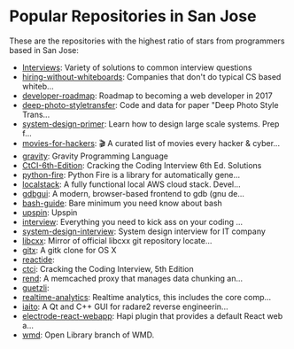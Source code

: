 # Popular Repositories in San Jose

These are the repositories with the highest ratio of stars from programmers based in San Jose:

- [Interviews](https://github.com/kdn251/Interviews): Variety of solutions to common interview questions
- [hiring-without-whiteboards](https://github.com/poteto/hiring-without-whiteboards): Companies that don't do typical CS based whiteb...
- [developer-roadmap](https://github.com/kamranahmedse/developer-roadmap): Roadmap to becoming a web developer in 2017
- [deep-photo-styletransfer](https://github.com/luanfujun/deep-photo-styletransfer): Code and data for paper "Deep Photo Style Trans...
- [system-design-primer](https://github.com/donnemartin/system-design-primer): Learn how to design large scale systems. Prep f...
- [movies-for-hackers](https://github.com/k4m4/movies-for-hackers): 🎬 A curated list of movies every hacker & cyber...
- [gravity](https://github.com/marcobambini/gravity): Gravity Programming Language
- [CtCI-6th-Edition](https://github.com/careercup/CtCI-6th-Edition): Cracking the Coding Interview 6th Ed. Solutions
- [python-fire](https://github.com/google/python-fire): Python Fire is a library for automatically gene...
- [localstack](https://github.com/atlassian/localstack): A fully functional local AWS cloud stack. Devel...
- [gdbgui](https://github.com/cs01/gdbgui): A modern, browser-based frontend to gdb (gnu de...
- [bash-guide](https://github.com/Idnan/bash-guide): Bare minimum you need know about bash
- [upspin](https://github.com/upspin/upspin): Upspin
- [interview](https://github.com/andreis/interview): Everything you need to kick ass on your coding ...
- [system-design-interview](https://github.com/checkcheckzz/system-design-interview): System design interview for IT company
- [libcxx](https://github.com/llvm-mirror/libcxx): Mirror of official libcxx git repository locate...
- [gitx](https://github.com/pieter/gitx): A gitk clone for OS X
- [reactide](https://github.com/reactide/reactide): 
- [ctci](https://github.com/careercup/ctci): Cracking the Coding Interview, 5th Edition
- [rend](https://github.com/Netflix/rend): A memcached proxy that manages data chunking an...
- [guetzli](https://github.com/google/guetzli): 
- [realtime-analytics](https://github.com/pulsarIO/realtime-analytics): Realtime analytics, this includes the core comp...
- [iaito](https://github.com/hteso/iaito): A Qt and C++ GUI for radare2 reverse engineerin...
- [electrode-react-webapp](https://github.com/electrodejs/electrode-react-webapp): Hapi plugin that provides a default React web a...
- [wmd](https://github.com/openlibrary/wmd): Open Library branch of WMD.
